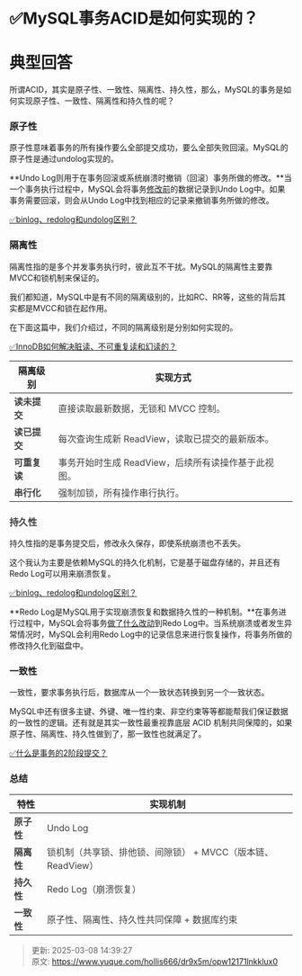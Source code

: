# ✅MySQL事务ACID是如何实现的？

# 典型回答


所谓ACID，其实是原子性、一致性、隔离性、持久性，那么，MySQL的事务是如何实现原子性、一致性、隔离性和持久性的呢？



### 原子性


原子性意味着事务的所有操作要么全部提交成功，要么全部失败回滚。MySQL的原子性是通过undolog实现的。



**Undo Log则用于在事务回滚或系统崩溃时撤销（回滚）事务所做的修改。**当一个事务执行过程中，MySQL会将事务<u>修改前</u>的数据记录到Undo Log中。如果事务需要回滚，则会从Undo Log中找到相应的记录来撤销事务所做的修改。



[✅binlog、redolog和undolog区别？](https://www.yuque.com/hollis666/dr9x5m/tdlgfm)





### 隔离性


隔离性指的是多个并发事务执行时，彼此互不干扰。MySQL的隔离性主要靠MVCC和锁机制来保证的。



我们都知道，MySQL中是有不同的隔离级别的，比如RC、RR等，这些的背后其实都是MVCC和锁在起作用。



在下面这篇中，我们介绍过，不同的隔离级别是分别如何实现的。



[✅InnoDB如何解决脏读、不可重复读和幻读的？](https://www.yuque.com/hollis666/dr9x5m/zx47wieewckee8bk)



| **隔离级别** | **实现方式** |
| --- | --- |
| **<font style="color:rgb(64, 64, 64);">读未提交</font>** | <font style="color:rgb(64, 64, 64);">直接读取最新数据，无锁和 MVCC 控制。</font> |
| **<font style="color:rgb(64, 64, 64);">读已提交</font>** | <font style="color:rgb(64, 64, 64);">每次查询生成新 ReadView，读取已提交的最新版本。</font> |
| **<font style="color:rgb(64, 64, 64);">可重复读</font>** | <font style="color:rgb(64, 64, 64);">事务开始时生成 ReadView，后续所有读操作基于此视图。</font> |
| **<font style="color:rgb(64, 64, 64);">串行化</font>** | <font style="color:rgb(64, 64, 64);">强制加锁，所有操作串行执行。</font> |




### **<font style="color:rgb(64, 64, 64);">持久性</font>**


持久性指的是事务提交后，修改永久保存，即使系统崩溃也不丢失。



这个我认为主要是依赖MySQL的持久化机制，它是基于磁盘存储的，并且还有Redo Log可以用来崩溃恢复。



[✅binlog、redolog和undolog区别？](https://www.yuque.com/hollis666/dr9x5m/tdlgfm)



**Redo Log是MySQL用于实现崩溃恢复和数据持久性的一种机制。**在事务进行过程中，MySQL会将事务<u>做了什么改动</u>到Redo Log中。当系统崩溃或者发生异常情况时，MySQL会利用Redo Log中的记录信息来进行恢复操作，将事务所做的修改持久化到磁盘中。



### 一致性


一致性，要求事务执行后，数据库从一个一致状态转换到另一个一致状态。



MySQL中还有很多主键、外键、唯一性约束、非空约束等等都能帮我们保证数据的一致性的逻辑。还有就是其实一致性最重视靠底层 ACID 机制共同保障的，如果原子性、隔离性、持久性做到了，那一致性也就满足了。



[✅什么是事务的2阶段提交？](https://www.yuque.com/hollis666/dr9x5m/geuks1bbiwd39h1r)





### 总结
| **特性** | **实现机制** |
| --- | --- |
| **<font style="color:rgb(64, 64, 64);">原子性</font>** | <font style="color:rgb(64, 64, 64);">Undo Log</font> |
| **<font style="color:rgb(64, 64, 64);">隔离性</font>** | <font style="color:rgb(64, 64, 64);">锁机制（共享锁、排他锁、间隙锁） + MVCC（版本链、ReadView）</font> |
| **<font style="color:rgb(64, 64, 64);">持久性</font>** | <font style="color:rgb(64, 64, 64);">Redo Log（崩溃恢复）</font> |
| **<font style="color:rgb(64, 64, 64);">一致性</font>** | <font style="color:rgb(64, 64, 64);">原子性、隔离性、持久性共同保障 + 数据库约束</font> |




> 更新: 2025-03-08 14:39:27  
> 原文: <https://www.yuque.com/hollis666/dr9x5m/opw12171lnkklux0>